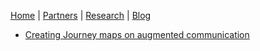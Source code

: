 [Home](index.html) |  [Partners](partners.html) |  [Research](research.html) |  [Blog](blog.md)

* [Creating Journey maps on augmented communication](blogpost.md)



